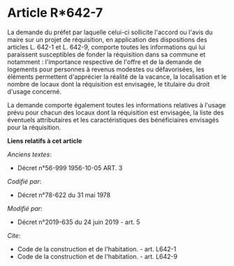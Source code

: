 # Article R*642-7

La demande du préfet par laquelle celui-ci sollicite l'accord ou l'avis du maire sur un projet de réquisition, en application
des dispositions des articles L. 642-1 et L. 642-9, comporte toutes les informations qui lui paraissent susceptibles de
fonder la réquisition dans sa commune et notamment : l'importance respective de l'offre et de la demande de logements pour
personnes à revenus modestes ou défavorisées, les éléments permettent d'apprécier la réalité de la vacance, la localisation
et le nombre de locaux dont la réquisition est envisagée, le titulaire du droit d'usage concerné. 

La demande comporte également toutes les informations relatives à l'usage prévu pour chacun des locaux dont la réquisition
est envisagée, la liste des éventuels attributaires et les caractéristiques des bénéficiaires envisagés pour la réquisition.

**Liens relatifs à cet article**

_Anciens textes_:

  - Décret n°56-999 1956-10-05 ART. 3

_Codifié par_:

  - Décret n°78-622 du 31 mai 1978

_Modifié par_:

  - Décret n°2019-635 du 24 juin 2019 - art. 5

_Cite_:

  - Code de la construction et de l'habitation. - art. L642-1
  - Code de la construction et de l'habitation. - art. L642-9
